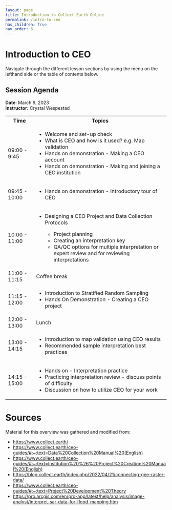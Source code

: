 ```yaml
---
layout: page
title: Introduction to Collect Earth Online
permalink: /intro-to-ceo
has_children: True
nav_order: 6
---
```


# Introduction to CEO

Navigate through the different lesson sections by using the menu on the lefthand side or the table of contents below.

## Session Agenda  
**Date**: March 9, 2023  
**Instructor:** Crystal Wespestad

<table>
  <tbody>
    <tr>
      <th align="center">Time</th>
      <th align="center">Topics</th>
    </tr>
    <tr>
      <td>09:00 - 9:45</td>
      <td>
        <ul>
            <li>Welcome and set-up check</li>
            <li>What is CEO and how is it used? e.g. Map validation</li>
            <li>Hands on demonstration - Making a CEO account</li>
            <li>Hands on demonstration - Making and joining a CEO institution</li>
         </ul>
      </td>
    </tr>
    <tr>
     <td>09:45 - 10:00</td>
      <td>
        <ul>
            <li>Hands on demonstration - Introductory tour of CEO</li>
         </ul>
      </td>
    </tr>
    <tr>
      <td>10:00 - 11:00</td>
      <td>
        <ul>
            <li>Designing a CEO Project and Data Collection Protocols</li>
            <ul>
            <li>Project planning</li>
            <li>Creating an interpretation key</li>
            <li>QA/QC options for multiple interpretation or expert review and for reviewing interpretations</li>
         </ul>
    <tr>
      <td>11:00 - 11:15</td>
      <td>Coffee break</td>
      </ul>
      </td>
    </tr>
    <tr>
      <td>11:15 - 12:00</td>
      <td>
        <ul>
            <li>Introduction to Stratified Random Sampling</li>
            <li>Hands On Demonstration - Creating a CEO project</li>
         </ul>
      </td>
    </tr>
    <tr>
      <td>12:00 - 13:00</td>
      <td>Lunch</td>
    </tr>
    <tr>
      <td>13:00 - 14:15</td>
      <td>
        <ul>
            <li>Introduction to map validation using CEO results</li>
            <li>Recommended sample interpretation best practices</li>
          </ul>
      </td>
    </tr>
    <tr>
      <td>14:15 - 15:00</td>
      <td>
        <ul>
            <li>Hands on - Interpretation practice</li>
            <li>Practicing interpretation review - discuss points of difficulty</li>
            <li>Discussion on how to utilize CEO for your work</li>
         </ul>
      </td>
    </tr>
    </tr>
  </tbody>
</table>

# Sources 
Material for this overview was gathered and modified from:

* https://www.collect.earth/
* https://www.collect.earth/ceo-guides/#:~:text=Data%20Collection%20Manual%20(English)
* https://www.collect.earth/ceo-guides/#:~:text=Institution%20%26%20Project%20Creation%20Manual%20(English)
* https://blog.collect.earth/index.php/2022/04/21/connecting-gee-raster-data/
* https://www.collect.earth/ceo-guides/#:~:text=Project%20Development%20Theory
* https://pro.arcgis.com/en/pro-app/latest/help/analysis/image-analyst/interpret-sar-data-for-flood-mapping.htm
